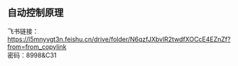 ## 自动控制原理

飞书链接：https://l5mnyvgt3n.feishu.cn/drive/folder/N6qzfJXbvlR2twdfXOCcE4EZnZf?from=from_copylink   
密码：8998&C31


